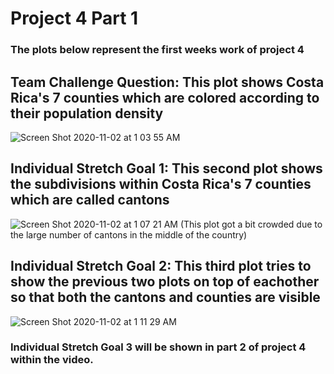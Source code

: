 # Project 4 Part 1
### The plots below represent the first weeks work of project 4

## Team Challenge Question: This plot shows Costa Rica's 7 counties which are colored according to their population density

![Screen Shot 2020-11-02 at 1 03 55 AM](https://user-images.githubusercontent.com/60228369/97835084-5a989f80-1ca7-11eb-8872-d64bf18ab32a.png)


## Individual Stretch Goal 1: This second plot shows the subdivisions within Costa Rica's 7 counties which are called cantons

![Screen Shot 2020-11-02 at 1 07 21 AM](https://user-images.githubusercontent.com/60228369/97835299-d72b7e00-1ca7-11eb-9268-a557fdff2343.png)
(This plot got a bit crowded due to the large number of cantons in the middle of the country)


## Individual Stretch Goal 2: This third plot tries to show the previous two plots on top of eachother so that both the cantons and counties are visible


![Screen Shot 2020-11-02 at 1 11 29 AM](https://user-images.githubusercontent.com/60228369/97835544-69cc1d00-1ca8-11eb-852f-9bafa3ba6faf.png)


### Individual Stretch Goal 3 will be shown in part 2 of project 4 within the video.
